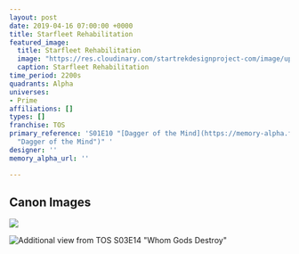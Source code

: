 ```yaml
---
layout: post
date: 2019-04-16 07:00:00 +0000
title: Starfleet Rehabilitation
featured_image:
  title: Starfleet Rehabilitation
  image: "https://res.cloudinary.com/startrekdesignproject-com/image/upload/v1555390199/StarfleetRehabilitation.png"
  caption: Starfleet Rehabilitation
time_period: 2200s
quadrants: Alpha
universes:
- Prime
affiliations: []
types: []
franchise: TOS
primary_reference: 'S01E10 "[Dagger of the Mind](https://memory-alpha.fandom.com/wiki/Dagger_of_the_Mind
  "Dagger of the Mind")" '
designer: ''
memory_alpha_url: ''

---
```

## Canon Images

![](https://res.cloudinary.com/startrekdesignproject-com/image/upload/v1555390199/StarfleetRehabilitation3.jpg)

![Additional view from TOS S03E14 "Whom Gods Destroy"](https://res.cloudinary.com/startrekdesignproject-com/image/upload/v1555390199/StarfleetRehacilitation1.jpg 'Additional view from TOS S03E14 "Whom Gods Destroy"')
